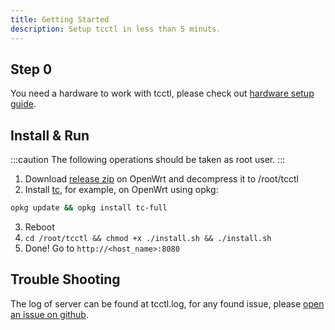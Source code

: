 ```yaml
---
title: Getting Started
description: Setup tcctl in less than 5 minuts.
---
```


## Step 0

You need a hardware to work with tcctl, please check out
[hardware setup guide](/guides/hardware-setup).

## Install & Run

:::caution
The following operations should be taken as root user.
:::

1. Download [release zip](https://github.com/3DRX/tcctl/releases/latest)
on OpenWrt and decompress it to /root/tcctl
2. Install [tc](https://man7.org/linux/man-pages/man8/tc.8.html), for example, on OpenWrt using opkg:
```sh
opkg update && opkg install tc-full
```
3. Reboot
4. `cd /root/tcctl && chmod +x ./install.sh && ./install.sh`
5. Done! Go to `http://<host_name>:8080`

## Trouble Shooting

The log of server can be found at tcctl.log, for any found issue, please [open an issue on github](https://github.com/3DRX/tcctl/issues/new).
